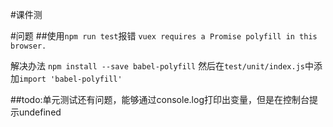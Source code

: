 #课件测


#问题
##使用`npm run test`报错
`vuex requires a Promise polyfill in this browser.`

解决办法
`npm install --save babel-polyfill`
然后在`test/unit/index.js`中添加`import 'babel-polyfill'`

##todo:单元测试还有问题，能够通过console.log打印出变量，但是在控制台提示undefined
